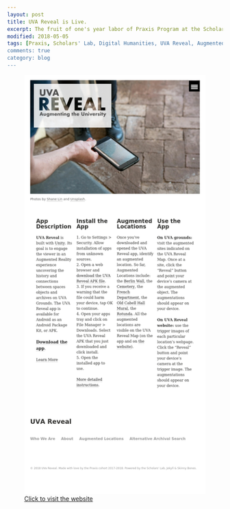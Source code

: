 ```yaml
---
layout: post
title: UVA Reveal is Live.
excerpt: The fruit of one's year labor of Praxis Program at the Scholars' Lab.
modified: 2018-05-05
tags: [Praxis, Scholars' Lab, Digital Humanities, UVA Reveal, Augmented Reality]
comments: true
category: blog
---
```


<figure>
    <img src="/images/2018/05/reveal-promo.jpg" alt="Reveal Website Promo">
    <figcaption><a href="http://reveal.scholarslab.org/">Click to visit the website</a></figcaption>
<figure>
